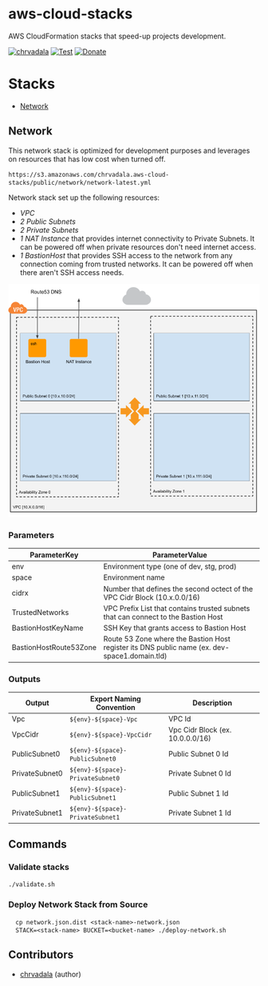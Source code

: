 # aws-cloud-stacks

AWS CloudFormation stacks that speed-up projects development.

[![chrvadala](https://img.shields.io/badge/website-chrvadala-orange.svg)](https://chrvadala.github.io)
[![Test](https://github.com/chrvadala/aws-cloud-stacks/actions/workflows/test.yml/badge.svg)](https://github.com/chrvadala/aws-cloud-stacks/actions)
[![Donate](https://img.shields.io/badge/donate-PayPal-green.svg)](https://www.paypal.me/chrvadala/25)

# Stacks
- [Network](#Network)


## Network
This network stack is optimized for development purposes and leverages on resources that has low cost when turned off. 
```
https://s3.amazonaws.com/chrvadala.aws-cloud-stacks/public/network/network-latest.yml
```

Network stack set up the following resources:
- *VPC*
- *2 Public Subnets*
- *2 Private Subnets*
- *1 NAT Instance* that provides internet connectivity to Private Subnets. It can be powered off when private resources don't need internet access.
- *1 BastionHost* that provides SSH access to the network from any connection coming from trusted networks. It can be powered off when there aren't SSH access needs.

![Network Architecture](./diagrams/network.png "Network Architecture")

### Parameters
| ParameterKey           | ParameterValue                                                                                |
|------------------------|-----------------------------------------------------------------------------------------------|
| env                    | Environment type (one of dev, stg, prod)                                                      |
| space                  | Environment name                                                                              |
| cidrx                  | Number that defines the second octect of the VPC Cidr Block (10.x.0.0/16)                     |
| TrustedNetworks        | VPC Prefix List that contains trusted subnets that can connect to the Bastion Host            |
| BastionHostKeyName     | SSH Key that grants access to Bastion Host                                                    |
| BastionHostRoute53Zone | Route 53 Zone where the Bastion Host register its DNS public name (ex. dev-space1.domain.tld) |

### Outputs
| Output         | Export Naming Convention         | Description                      |
|----------------|----------------------------------|----------------------------------|
| Vpc            | `${env}-${space}-Vpc`            | VPC Id                           |
| VpcCidr        | `${env}-${space}-VpcCidr`        | Vpc Cidr Block (ex. 10.0.0.0/16) |
| PublicSubnet0  | `${env}-${space}-PublicSubnet0`  | Public Subnet 0 Id               |
| PrivateSubnet0 | `${env}-${space}-PrivateSubnet0` | Private Subnet 0 Id              |
| PublicSubnet1  | `${env}-${space}-PublicSubnet1`  | Public Subnet 1 Id               |
| PrivateSubnet1 | `${env}-${space}-PrivateSubnet1` | Private Subnet 1 Id              |



## Commands

### Validate stacks
```shell
./validate.sh
```

### Deploy Network Stack from Source
```shell
  cp network.json.dist <stack-name>-network.json
  STACK=<stack-name> BUCKET=<bucket-name> ./deploy-network.sh
```

## Contributors
- [chrvadala](https://github.com/chrvadala) (author)
